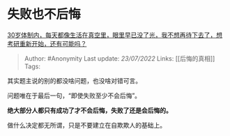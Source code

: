 # 失败也不后悔
[30岁体制内，每天都像生活在真空里，眼里早已没了光，我不想再待下去了，想考研重新开始，还有可能吗？](https://www.zhihu.com/question/541301044/answer/2586223906)

> Author: #Anonymity
> Last update: *23/07/2022*
> Links: [[后悔的真相]]
> Tags:

其实题主说的别的都没啥问题，也没啥对错可言。

问题唯在于最后一句，“即使失败至少不会后悔”。

**绝大部分人都只有成功了才不会后悔，失败了还是会后悔的。**

做什么决定都无所谓，只是不要建立在自欺欺人的基础上。

